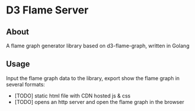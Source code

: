 # D3 Flame Server

## About

A flame graph generator library based on d3-flame-graph, written in Golang


## Usage

Input the flame graph data to the library, export show the flame graph in several
formats:

* [TODO] static html file with CDN hosted js & css
* [TODO] opens an http server and open the flame graph in the browser
